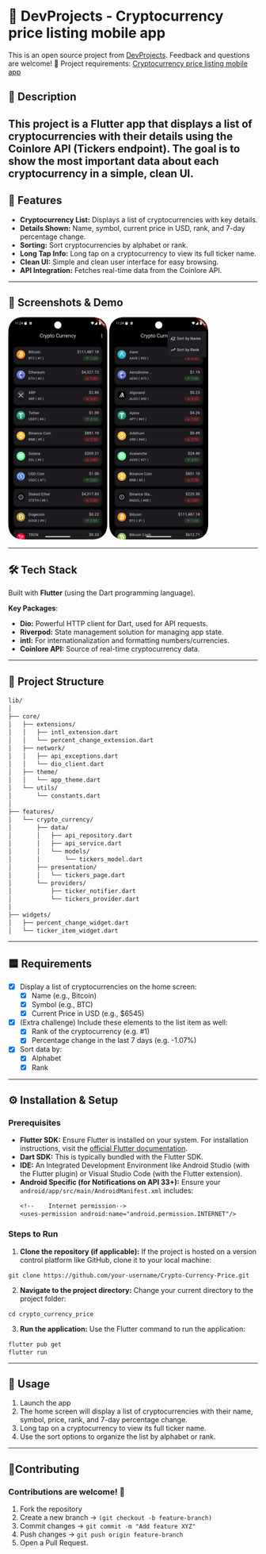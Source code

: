 # 🏡 DevProjects - Cryptocurrency price listing mobile app

This is an open source project from [DevProjects](http://www.codementor.io/projects). Feedback and questions are welcome!
🔗 Project requirements: [Cryptocurrency price listing mobile app](https://www.codementor.io/projects/mobile/cryptocurrency-price-listing-mobile-app-atx32meo88)

## 📖 Description
This project is a Flutter app that displays a list of cryptocurrencies with their details using the Coinlore API (Tickers endpoint). The goal is to show the most important data about each cryptocurrency in a simple, clean UI.
---

## 🚀 Features
- **Cryptocurrency List:** Displays a list of cryptocurrencies with key details.
- **Details Shown:** Name, symbol, current price in USD, rank, and 7-day percentage change.
- **Sorting:** Sort cryptocurrencies by alphabet or rank.
- **Long Tap Info:** Long tap on a cryptocurrency to view its full ticker name.
- **Clean UI:** Simple and clean user interface for easy browsing.
- **API Integration:** Fetches real-time data from the Coinlore API.
---

## 📸 Screenshots & Demo
 
<img src="assets/screenshot_main_screen.png" alt="App Main Screen" width="200"/>
<img src="assets/screenshot_sort.png" alt="App Feature - Sort" width="200"/>

---

## 🛠️ Tech Stack
Built with **Flutter** (using the Dart programming language).

**Key Packages**:

- **Dio:** Powerful HTTP client for Dart, used for API requests.
- **Riverpod:** State management solution for managing app state.
- **intl:** For internationalization and formatting numbers/currencies.
- **Coinlore API:** Source of real-time cryptocurrency data.
---

## 📂 Project Structure 

```
lib/
│
├── core/
│   ├── extensions/
│   │   ├── intl_extension.dart
│   │   └── percent_change_extension.dart
│   ├── network/
│   │   ├── api_exceptions.dart
│   │   └── dio_client.dart
│   ├── theme/
│   │   └── app_theme.dart
│   └── utils/
│       └── constants.dart
│
├── features/
│   └── crypto_currency/
│       ├── data/
│       │   ├── api_repository.dart
│       │   ├── api_service.dart
│       │   └── models/
│       │       └── tickers_model.dart
│       ├── presentation/
│       │   └── tickers_page.dart
│       └── providers/
│           ├── ticker_notifier.dart
│           └── tickers_provider.dart
│
├── widgets/
│   ├── percent_change_widget.dart
│   └── ticker_item_widget.dart
```
---

## 🟦 Requirements
* [x] Display a list of cryptocurrencies on the home screen:
  *  [x] Name (e.g., Bitcoin)
  *  [x] Symbol (e.g., BTC)
  *  [x] Current Price in USD (e.g., $6545)
* [x] (Extra challenge) Include these elements to the list item as well:
  *  [x] Rank of the cryptocurrency (e.g. #1)
  *  [x] Percentage change in the last 7 days (e.g. -1.07%)

* [x] Sort data by:
  * [x] Alphabet
  * [x] Rank
---

## ⚙️ Installation & Setup

### Prerequisites
-   **Flutter SDK:** Ensure Flutter is installed on your system. For installation instructions, visit the [official Flutter documentation](https://flutter.dev/docs/get-started/install).
-   **Dart SDK:** This is typically bundled with the Flutter SDK.
-   **IDE:** An Integrated Development Environment like Android Studio (with the Flutter plugin) or Visual Studio Code (with the Flutter extension).
-   **Android Specific (for Notifications on API 33+):**
    Ensure your `android/app/src/main/AndroidManifest.xml` includes:
    ```
    <!--    Internet permission-->
    <uses-permission android:name="android.permission.INTERNET"/>
    ```


### Steps to Run
1.  **Clone the repository (if applicable):**
    If the project is hosted on a version control platform like GitHub, clone it to your local machine:

```
git clone https://github.com/your-username/Crypto-Currency-Price.git
```

2.  **Navigate to the project directory:**
    Change your current directory to the project folder:

```
cd crypto_currency_price
```    

3.  **Run the application:**
    Use the Flutter command to run the application:

```
flutter pub get
flutter run    
```
---

## 📖 Usage 
1. Launch the app
2. The home screen will display a list of cryptocurrencies with their name, symbol, price, rank, and 7-day percentage change.
3. Long tap on a cryptocurrency to view its full ticker name.
4. Use the sort options to organize the list by alphabet or rank.
---

## 🤝Contributing

### Contributions are welcome! 🎉

1. Fork the repository
2. Create a new branch → `(git checkout -b feature-branch)`
3. Commit changes → `git commit -m "Add feature XYZ"`
4. Push changes → `git push origin feature-branch`
5. Open a Pull Request.